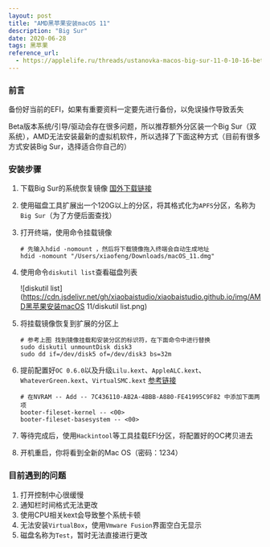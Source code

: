 ```yaml
---
layout: post
title: "AMD黑苹果安装macOS 11"
description: "Big Sur"
date: 2020-06-28
tags: 黑苹果
reference_url: 
  - https://applelife.ru/threads/ustanovka-macos-big-sur-11-0-10-16-beta-na-intel-pc.2944999/page-45
---
```


### 前言

备份好当前的EFI，如果有重要资料一定要先进行备份，以免误操作导致丢失

Beta版本系统/引导/驱动会存在很多问题，所以推荐额外分区装一个Big Sur（双系统），AMD无法安装最新的虚拟机软件，所以选择了下面这种方式（目前有很多方式安装Big Sur，选择适合你自己的）



### 安装步骤

1. 下载Big Sur的系统恢复镜像 [国外下载链接](https://drive.google.com/file/d/1zsZyKav6djr8hG80KxNnWAoXReGk6FJh/view?usp=sharing)

2. 使用磁盘工具扩展出一个120G以上的分区，将其格式化为`APFS`分区，名称为`Big Sur`（为了方便后面查找）

3. 打开终端，使用命令挂载镜像

   ```shell
   # 先输入hdid -nomount ，然后将下载镜像拖入终端会自动生成地址
   hdid -nomount "/Users/xiaofeng/Downloads/macOS_11.dmg"
   ```

4. 使用命令`diskutil list`查看磁盘列表

   ![diskutil list](https://cdn.jsdelivr.net/gh/xiaobaistudio/xiaobaistudio.github.io/img/AMD黑苹果安装macOS 11/diskutil list.png)

5. 将挂载镜像恢复到扩展的分区上

   ```shell
   # 参考上图 找到镜像挂载和安装分区的标识符，在下面命令中进行替换
   sudo diskutil unmountDisk disk3
   sudo dd if=/dev/disk5 of=/dev/disk3 bs=32m
   ```

6. 提前配置好`OC 0.6.0`以及升级`Lilu.kext`、`AppleALC.kext`、`WhateverGreen.kext`、`VirtualSMC.kext`  [参考链接](https://github.com/heyxiaobai/MSI-B450m-MORTAR-Hackintosh/tree/OpenCore_Dev)

   ```shell
   # 在NVRAM -- Add -- 7C436110-AB2A-4BBB-A880-FE41995C9F82 中添加下面两项
   booter-fileset-kernel -- <00>
   booter-fileset-basesystem -- <00>
   ```

7. 等待完成后，使用`Hackintool`等工具挂载EFI分区，将配置好的OC拷贝进去

8. 开机重启，你将看到全新的Mac OS（密码：1234）



### 目前遇到的问题

1. 打开控制中心很缓慢
2. 通知栏时间格式无法更改
3. 使用CPU相关kext会导致整个系统卡顿
4. 无法安装`VirtualBox`，使用`Vmware Fusion`界面空白无显示
5. 磁盘名称为`Test`，暂时无法直接进行更改
